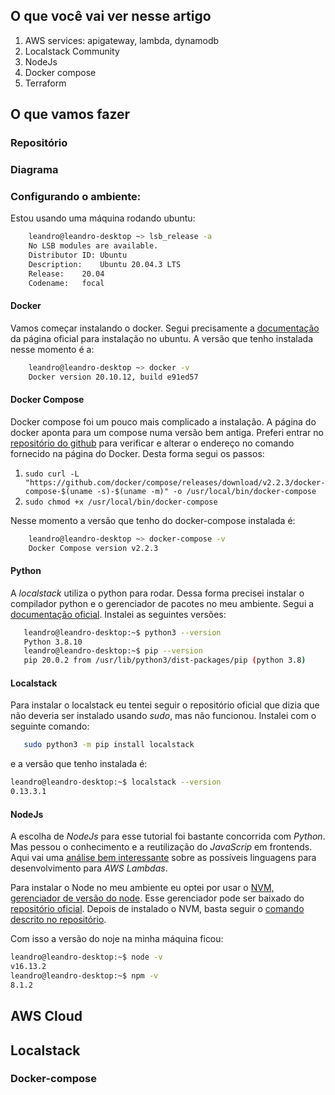 ## O que você vai ver nesse artigo
1. AWS services: apigateway, lambda, dynamodb
1. Localstack Community
1. NodeJs
1. Docker compose
1. Terraform

## O que vamos fazer
### Repositório
### Diagrama
### **Configurando o ambiente:**
Estou usando uma máquina rodando ubuntu:
```bash
    leandro@leandro-desktop ~> lsb_release -a
    No LSB modules are available.
    Distributor ID:	Ubuntu
    Description:	Ubuntu 20.04.3 LTS
    Release:	20.04
    Codename:	focal
```

#### **Docker**
Vamos começar instalando o docker. Segui precisamente a [documentação](https://docs.docker.com/engine/install/ubuntu/) da página oficial para instalação no ubuntu. A versão que tenho instalada nesse momento é a:

```bash
    leandro@leandro-desktop ~> docker -v
    Docker version 20.10.12, build e91ed57
```
#### **Docker Compose**
Docker compose foi um pouco mais complicado a instalação. A página do docker aponta para um compose numa versão bem antiga. Preferi entrar no [repositório do github](https://github.com/docker/compose/releases) para verificar e alterar o endereço no comando fornecido na página do Docker. Desta forma segui os passos:
1. `sudo curl -L "https://github.com/docker/compose/releases/download/v2.2.3/docker-compose-$(uname -s)-$(uname -m)" -o /usr/local/bin/docker-compose`
1. `sudo chmod +x /usr/local/bin/docker-compose`

Nesse momento a versão que tenho do docker-compose instalada é:

```bash
    leandro@leandro-desktop ~> docker-compose -v
    Docker Compose version v2.2.3
```

#### **Python**
A *localstack* utiliza o python para rodar. Dessa forma precisei instalar o compilador python e o gerenciador de pacotes no meu ambiente. Segui a [documentação oficial](https://python.org.br/instalacao-linux/). Instalei as seguintes versões:
```bash
   leandro@leandro-desktop:~$ python3 --version
   Python 3.8.10
   leandro@leandro-desktop:~$ pip --version
   pip 20.0.2 from /usr/lib/python3/dist-packages/pip (python 3.8)
```


#### **Localstack**
Para instalar o localstack eu tentei seguir o repositório oficial que dizia que não deveria ser instalado usando *sudo*, mas não funcionou. Instalei com o seguinte comando:
```bash
   sudo python3 -m pip install localstack
```
e a versão que tenho instalada é:
```bash
leandro@leandro-desktop:~$ localstack --version
0.13.3.1
```
#### **NodeJs**
A escolha de *NodeJs* para esse tutorial foi bastante concorrida com *Python*. Mas pessou o conhecimento e a reutilização do *JavaScrip* em frontends. Aqui vai uma [análise bem interessante](https://dashbird.io/blog/most-efficient-lambda-language/) sobre as possíveis linguagens para desenvolvimento para *AWS Lambdas*.

Para instalar o Node no meu ambiente eu optei por usar o [NVM, gerenciador de versão do node](https://nodejs.org/en/download/package-manager/#nvm). Esse gerenciador pode ser baixado do [repositório oficial](https://github.com/nvm-sh/nvm#install--update-script). Depois de instalado o NVM, basta seguir o [comando descrito no repositório](https://github.com/nvm-sh/nvm#usage).

Com isso a versão do noje na minha máquina ficou:
```bash
leandro@leandro-desktop:~$ node -v
v16.13.2
leandro@leandro-desktop:~$ npm -v
8.1.2
```

## AWS Cloud

## Localstack
### Docker-compose




